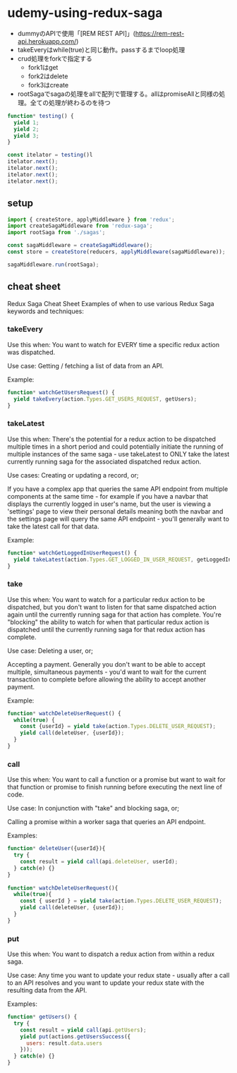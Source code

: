 # udemy-using-redux-saga

- dummyのAPIで使用「[REM REST API]」(https://rem-rest-api.herokuapp.com/)
- takeEveryはwhile(true)と同じ動作。passするまでloop処理
- crud処理をforkで指定する
     - fork1はget
     - fork2はdelete
     - fork3はcreate
- rootSagaでsagaの処理をallで配列で管理する。allはpromiseAllと同様の処理。全ての処理が終わるのを待つ

```javascript
function* testing() {
  yield 1;
  yield 2;
  yield 3;
}

const itelator = testing()l
itelator.next();
itelator.next();
itelator.next();
itelator.next();
```

## setup

```javascript
import { createStore, applyMiddleware } from 'redux';
import createSagaMiddleware from 'redux-saga';
import rootSaga from './sagas';

const sagaMiddleware = createSagaMiddleware();
const store = createStore(reducers, applyMiddleware(sagaMiddleware));

sagaMiddleware.run(rootSaga);
```

## cheat sheet

Redux Saga Cheat Sheet
Examples of when to use various Redux Saga keywords and techniques:



### takeEvery

Use this when: You want to watch for EVERY time a specific redux action was dispatched.

Use case: Getting / fetching a list of data from an API.

Example:
```javascript
function* watchGetUsersRequest() {
  yield takeEvery(action.Types.GET_USERS_REQUEST, getUsers);
}
```


### takeLatest

Use this when: There's the potential for a redux action to be dispatched multiple times in a short period and could potentially initiate the running of multiple instances of the same saga - use takeLatest to ONLY take the latest currently running saga for the associated dispatched redux action.

Use cases: Creating or updating a record, or;

If you have a complex app that queries the same API endpoint from multiple components at the same time - for example if you have a navbar that displays the currently logged in user's name, but the user is viewing a 'settings' page to view their personal details meaning both the navbar and the settings page will query the same API endpoint - you'll generally want to take the latest call for that data.

Example:

```javascript
function* watchGetLoggedInUserRequest() {
  yield takeLatest(action.Types.GET_LOGGED_IN_USER_REQUEST, getLoggedInUser);
}
```


### take

Use this when: You want to watch for a particular redux action to be dispatched, but you don't want to listen for that same dispatched action again until the currently running saga for that action has complete. You're "blocking" the ability to watch for when that particular redux action is dispatched until the currently running saga for that redux action has complete.

Use case: Deleting a user, or;

Accepting a payment. Generally you don't want to be able to accept multiple, simultaneous payments - you'd want to wait for the current transaction to complete before allowing the ability to accept another payment.

Example:

```javascript
function* watchDeleteUserRequest() {
  while(true) {
    const {userId} = yield take(action.Types.DELETE_USER_REQUEST);
    yield call(deleteUser, {userId});
  }
}
```


### call

Use this when: You want to call a function or a promise but want to wait for that function or promise to finish running before executing the next line of code.

Use case: In conjunction with "take" and blocking saga, or;

Calling a promise within a worker saga that queries an API endpoint.

Examples:

```javascript
function* deleteUser({userId}){
  try {
    const result = yield call(api.deleteUser, userId);
  } catch(e) {}
}
 
function* watchDeleteUserRequest(){
  while(true){
    const { userId } = yield take(action.Types.DELETE_USER_REQUEST);
    yield call(deleteUser, {userId});
  }
}
```


### put

Use this when: You want to dispatch a redux action from within a redux saga.

Use case: Any time you want to update your redux state - usually after a call to an API resolves and you want to update your redux state with the resulting data from the API.

Examples:

```javascript
function* getUsers() {
  try {
    const result = yield call(api.getUsers);
    yield put(actions.getUsersSuccess({
      users: result.data.users
    }));
  } catch(e) {}
}
```
